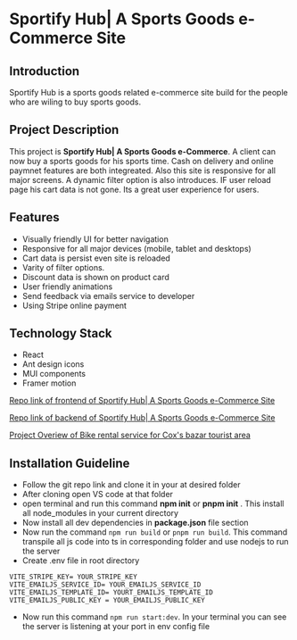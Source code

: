 
# Sportify Hub| A Sports Goods e-Commerce Site

## Introduction

Sportify Hub is a sports goods related e-commerce site build for the people who are wiling to buy sports goods.

## Project Description

This  project is **Sportify Hub| A Sports Goods e-Commerce**. A client can now buy a sports goods for his sports time. Cash on delivery and online paymnet features are both integreated. Also this site is responsive for all major screens. A dynamic filter option is also introduces. IF user reload page his cart data is not gone. Its a great user experience for users.

## Features

- Visually friendly UI for better navigation
- Responsive for all major devices (mobile, tablet and desktops)
- Cart data is persist even site is reloaded
- Varity of filter options.
- Discount data is shown on product card
- User friendly animations
- Send feedback via emails service to developer
- Using Stripe online payment

## Technology Stack

- React
- Ant design icons
- MUI components
- Framer motion

[Repo link of frontend of Sportify Hub| A Sports Goods e-Commerce Site](https://github.com/asifbuet047/ph-level-2-apollo-batch-3-assignment-4-frontend)

[Repo link of backend of Sportify Hub| A Sports Goods e-Commerce Site](https://github.com/asifbuet047/ph-level-2-apollo-batch-3-assignment-4-backend)


[Project Overiew of Bike rental service for Cox's bazar tourist area](https://drive.google.com/file/d/1csP2a3EyjxFzkn1xb7SXkhRnTBHqAzgm/view?usp=drive_link)

## Installation Guideline

- Follow the git repo link and clone it in your at desired folder
- After cloning open VS code at that folder
- open terminal and run this command **npm init** or **pnpm init** . This install all node_modules in your current directory
- Now install all dev dependencies in **package.json** file section
- Now run the command `npm run build` or `pnpm run build`. This command transpile all js code into ts in corresponding folder and use nodejs to run the server
- Create .env file in root directory

```
VITE_STRIPE_KEY= YOUR_STRIPE_KEY
VITE_EMAILJS_SERVICE_ID= YOUR_EMAILJS_SERVICE_ID
VITE_EMAILJS_TEMPLATE_ID= YOURT_EMAILJS_TEMPLATE_ID
VITE_EMAILJS_PUBLIC_KEY = YOUR_EMAILJS_PUBLIC_KEY
```

- Now run this command `npm run start:dev`. In your terminal you can see the server is listening at your port in env config file
